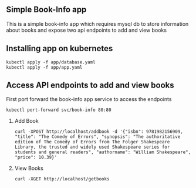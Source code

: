 ## Simple Book-Info app
This is a simple book-info app which requires mysql db to store information about books and expose two api endpoints to add and view books

## Installing app on kubernetes
```
kubectl apply -f app/database.yaml
kubectl apply -f app/app.yaml
```

## Access API endpoints to add and view books

First port forward the book-info app service to access the endpoints

```
kubectl port-forward svc/book-info 80:80
```

1. Add Book
   ```
   curl -XPOST http://localhost/addbook -d '{"isbn": 9781982156909, "title": "The Comedy of Errors", "synopsis": "The authoritative edition of The Comedy of Errors from The Folger Shakespeare Library, the trusted and widely used Shakespeare series for students and general readers", "authorname": "William Shakespeare", "price": 10.39}'
   ```
2. View Books
   ```
   curl -XGET http://localhost/getbooks
   ```